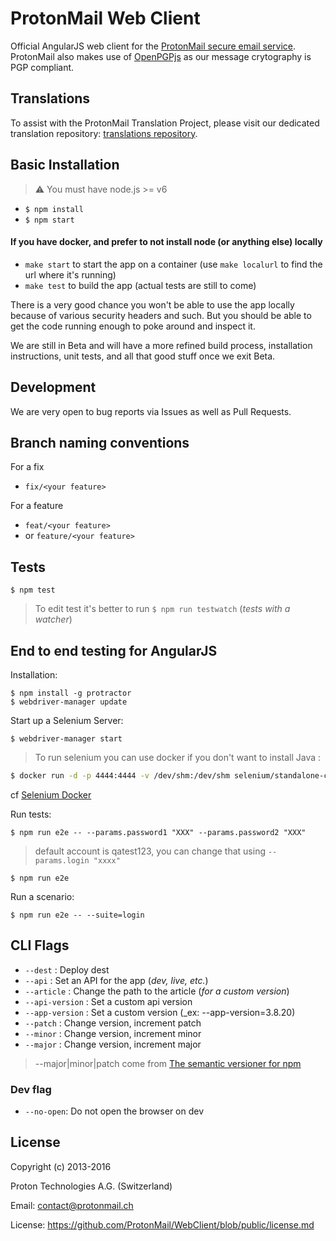 # ProtonMail Web Client


Official AngularJS web client for the [ProtonMail secure email service](https://protonmail.com). ProtonMail also makes use of [OpenPGPjs](https://github.com/openpgpjs/openpgpjs) as our message crytography is PGP compliant.

## Translations

To assist with the ProtonMail Translation Project, please visit our dedicated translation repository: [translations repository](https://github.com/ProtonMail/translations).

## Basic Installation

> :warning: You must have node.js >= v6

- `$ npm install`
- `$ npm start`

#### If you have docker, and prefer to not install node (or anything else) locally

- `make start` to start the app on a container (use `make localurl` to find the url where it's running)
- `make test` to build the app (actual tests are still to come)

There is a very good chance you won't be able to use the app locally because of various security headers and such. But you should be able to get the code running enough to poke around and inspect it.

We are still in Beta and will have a more refined build process, installation instructions, unit tests, and all that good stuff once we exit Beta.

## Development

We are very open to bug reports via Issues as well as Pull Requests.

## Branch naming conventions

For a fix
- `fix/<your feature>`

For a feature
- `feat/<your feature>`
- or `feature/<your feature>`

## Tests

```shell
$ npm test
```

> To edit test it's better to run `$ npm run testwatch` (_tests with a watcher_)

## End to end testing for AngularJS

Installation:

```shell
$ npm install -g protractor
$ webdriver-manager update
```

Start up a Selenium Server:

```shell
$ webdriver-manager start
```

> To run selenium you can use docker if you don't want to install Java :
```sh
$ docker run -d -p 4444:4444 -v /dev/shm:/dev/shm selenium/standalone-chrome:2.53.0
```
cf [Selenium Docker](https://github.com/SeleniumHQ/docker-selenium)


Run tests:
```shell
$ npm run e2e -- --params.password1 "XXX" --params.password2 "XXX"
```
> default account is qatest123, you can change that using `--params.login "xxxx"`


```shell
$ npm run e2e
```

Run a scenario:

```shell
$ npm run e2e -- --suite=login
```

## CLI Flags

- `--dest` : Deploy dest
- `--api` : Set an API for the app (_dev, live, etc._)
- `--article` : Change the path to the article (_for a custom version_)
- `--api-version` : Set a custom api version
- `--app-version` : Set a custom version (_ex: --app-version=3.8.20)
- `--patch` : Change version, increment patch
- `--minor` : Change version, increment minor
- `--major` : Change version, increment major

> --major|minor|patch come from [The semantic versioner for npm](https://github.com/npm/node-semver)

### Dev flag

- `--no-open`: Do not open the browser on dev

## License

Copyright (c) 2013-2016

Proton Technologies A.G. (Switzerland)

Email: contact@protonmail.ch

License: https://github.com/ProtonMail/WebClient/blob/public/license.md
